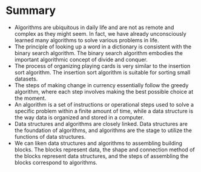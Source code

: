 # Summary

- Algorithms are ubiquitous in daily life and are not as remote and complex as they might seem. In fact, we have already unconsciously learned many algorithms to solve various problems in life.
- The principle of looking up a word in a dictionary is consistent with the binary search algorithm. The binary search algorithm embodies the important algorithmic concept of divide and conquer.
- The process of organizing playing cards is very similar to the insertion sort algorithm. The insertion sort algorithm is suitable for sorting small datasets.
- The steps of making change in currency essentially follow the greedy algorithm, where each step involves making the best possible choice at the moment.
- An algorithm is a set of instructions or operational steps used to solve a specific problem within a finite amount of time, while a data structure is the way data is organized and stored in a computer.
- Data structures and algorithms are closely linked. Data structures are the foundation of algorithms, and algorithms are the stage to utilize the functions of data structures.
- We can liken data structures and algorithms to assembling building blocks. The blocks represent data, the shape and connection method of the blocks represent data structures, and the steps of assembling the blocks correspond to algorithms.
